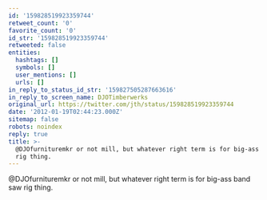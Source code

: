 ```yaml
---
id: '159828519923359744'
retweet_count: '0'
favorite_count: '0'
id_str: '159828519923359744'
retweeted: false
entities:
  hashtags: []
  symbols: []
  user_mentions: []
  urls: []
in_reply_to_status_id_str: '159827505287663616'
in_reply_to_screen_name: DJOTimberwerks
original_url: https://twitter.com/jth/status/159828519923359744
date: '2012-01-19T02:44:23.000Z'
sitemap: false
robots: noindex
reply: true
title: >-
  @DJOfurnituremkr or not mill, but whatever right term is for big-ass band saw
  rig thing.
---
```


@DJOfurnituremkr or not mill, but whatever right term is for big-ass band saw rig thing.